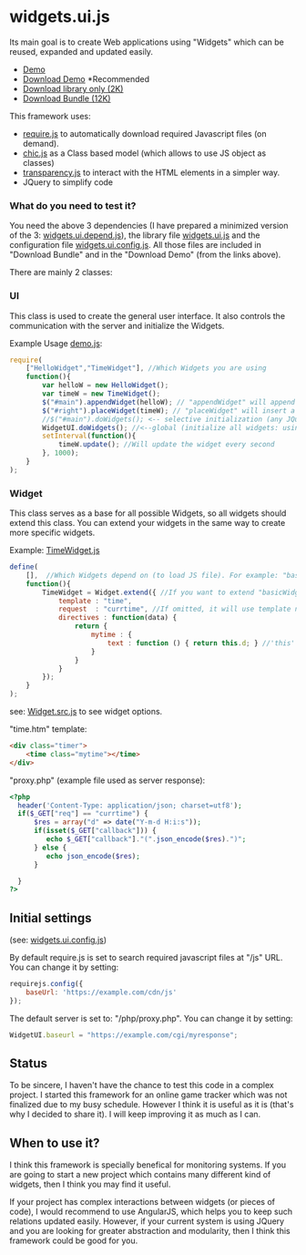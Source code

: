 # widgets.ui.js
Its main goal is to create Web applications using "Widgets" which can be reused, expanded and updated easily.

* [Demo](http://widgets_ui.alepe.com/)
* [Download Demo](https://github.com/lepe/widgets.ui.js/archive/master.zip) *Recommended
* [Download library only (2K)](https://raw.githubusercontent.com/lepe/widgets.ui.js/master/js/widgets.ui.js)
* [Download Bundle (12K)](https://github.com/lepe/widgets.ui.js/raw/master/widgets.ui.bundle.zip) 

This framework uses:
* [require.js](https://github.com/requirejs/requirejs) to automatically download required Javascript files (on demand).
* [chic.js](https://github.com/rowanmanning/chic) as a Class based model (which allows to use JS object as classes)
* [transparency.js](https://github.com/leonidas/transparency) to interact with the HTML elements in a simpler way.
* JQuery to simplify code

### What do you need to test it?

You need the above 3 dependencies (I have prepared a minimized version of the 3: [widgets.ui.depend.js](https://github.com/lepe/widgets.ui.js/blob/master/js/widgets.ui.depend.js)), the library file [widgets.ui.js](https://github.com/lepe/widgets.ui.js/blob/master/js/widgets.ui.js) and the configuration file [widgets.ui.config.js](https://github.com/lepe/widgets.ui.js/blob/master/js/widgets.ui.config.js). All those files are included in "Download Bundle" and in the "Download Demo" (from the links above).

There are mainly 2 classes:
### UI
This class is used to create the general user interface. It also controls the communication with the server and initialize the Widgets.

Example Usage [demo.js](https://github.com/lepe/widgets.ui.js/blob/master/js/demo.js): 

```javascript
require(
    ["HelloWidget","TimeWidget"], //Which Widgets you are using
    function(){
        var helloW = new HelloWidget();
        var timeW = new TimeWidget();
        $("#main").appendWidget(helloW); // "appendWidget" will append the Widget to specified element.
        $("#right").placeWidget(timeW); // "placeWidget" will insert a widget only once (using JQuery's "html" function)
        //$("#main").doWidgets(); <-- selective initialization (any JQuery selector can be used)
        WidgetUI.doWidgets(); //<--global (initialize all widgets: using specified global object)
        setInterval(function(){
            timeW.update(); //Will update the widget every second
        }, 1000);
    }
);
```

### Widget
This class serves as a base for all possible Widgets, so all widgets should extend this class. You can extend your widgets in the same way to create more specific widgets.

Example: [TimeWidget.js](https://github.com/lepe/widgets.ui.js/blob/master/js/TimeWidget.js)

```javascript
define(
    [],  //Which Widgets depend on (to load JS file). For example: "basicWidget"
    function(){
        TimeWidget = Widget.extend({ //If you want to extend "basicWidget", use ... = basicWidget.extend({ ...
            template : "time",
            request  : "currtime", //If omitted, it will use template name as request parameter: ?req=time
            directives : function(data) {
                return {
                    mytime : {
                        text : function () { return this.d; } //'this' is corresponding to "data"
                    }
                }
            }			
        });
    }
);
```
see: [Widget.src.js](https://github.com/lepe/widgets.ui.js/blob/master/src/Widget.src.js) to see widget options.


"time.htm" template:
```html
<div class="timer">
    <time class="mytime"></time>
</div>
```

"proxy.php" (example file used as server response):
```php
<?php
  header('Content-Type: application/json; charset=utf8');
  if($_GET["req"] == "currtime") {
      $res = array("d" => date("Y-m-d H:i:s"));
      if(isset($_GET["callback"])) {
         echo $_GET["callback"]."(".json_encode($res).")";
      } else {
         echo json_encode($res);
      }

  }
?>
```

## Initial settings 
(see: [widgets.ui.config.js](https://github.com/lepe/widgets.ui.js/blob/master/js/widgets.ui.config.js))

By default require.js is set to search required javascript files at "/js" URL. You can change it by setting:
```javascript
requirejs.config({
    baseUrl: 'https://example.com/cdn/js'
});
```
The default server is set to: "/php/proxy.php". You can change it by setting:
```javascript
WidgetUI.baseurl = "https://example.com/cgi/myresponse";
```

## Status

To be sincere, I haven't have the chance to test this code in a complex project. I started this framework for an online game tracker which was not finalized due to my busy schedule. However I think it is useful as it is (that's why I decided to share it). I will keep improving it as much as I can.

## When to use it?

I think this framework is specially benefical for monitoring systems. If you are going to start a new project which contains many different kind of widgets, then I think you may find it useful.

If your project has complex interactions between widgets (or pieces of code), I would recommend to use AngularJS, which helps you to keep such relations updated easily. However, if your current system is using JQuery and you are looking for greater abstraction and modularity, then I think this framework could be good for you.







